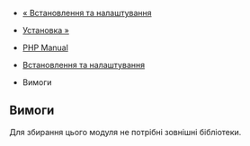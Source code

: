 - [« Встановлення та налаштування](radius.setup.md)
- [Установка »](radius.installation.md)

- [PHP Manual](index.md)
- [Встановлення та налаштування](radius.setup.md)
- Вимоги

## Вимоги

Для збирання цього модуля не потрібні зовнішні бібліотеки.
